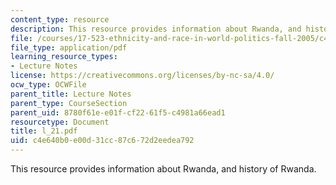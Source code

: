 ```yaml
---
content_type: resource
description: This resource provides information about Rwanda, and history of Rwanda.
file: /courses/17-523-ethnicity-and-race-in-world-politics-fall-2005/c4e640b0e00d31cc87c672d2eedea792_l_21.pdf
file_type: application/pdf
learning_resource_types:
- Lecture Notes
license: https://creativecommons.org/licenses/by-nc-sa/4.0/
ocw_type: OCWFile
parent_title: Lecture Notes
parent_type: CourseSection
parent_uid: 8780f61e-e01f-cf22-61f5-c4981a66ead1
resourcetype: Document
title: l_21.pdf
uid: c4e640b0-e00d-31cc-87c6-72d2eedea792
---
```

This resource provides information about Rwanda, and history of Rwanda.